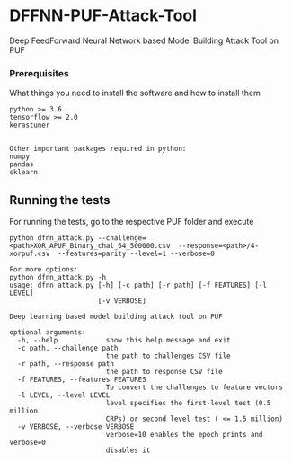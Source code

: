 # DFFNN-PUF-Attack-Tool
Deep FeedForward Neural Network based Model Building Attack Tool on PUF

### Prerequisites

What things you need to install the software and how to install them

```
python >= 3.6
tensorflow >= 2.0
kerastuner


Other important packages required in python:
numpy 
pandas
sklearn
```

## Running the tests

For running the tests, go to the respective PUF folder and execute
```
python dfnn_attack.py --challenge=<path>XOR_APUF_Binary_chal_64_500000.csv  --response=<path>/4-xorpuf.csv  --features=parity --level=1 --verbose=0

For more options:
python dfnn_attack.py -h
usage: dfnn_attack.py [-h] [-c path] [-r path] [-f FEATURES] [-l LEVEL]
                      [-v VERBOSE]

Deep learning based model building attack tool on PUF

optional arguments:
  -h, --help            show this help message and exit
  -c path, --challenge path
                        the path to challenges CSV file
  -r path, --response path
                        the path to response CSV file
  -f FEATURES, --features FEATURES
                        To convert the challenges to feature vectors
  -l LEVEL, --level LEVEL
                        level specifies the first-level test (0.5 million
                        CRPs) or second level test ( <= 1.5 million)
  -v VERBOSE, --verbose VERBOSE
                        verbose=10 enables the epoch prints and verbose=0
                        disables it


```
